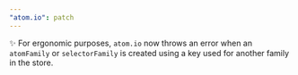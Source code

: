 ```yaml
---
"atom.io": patch
---
```


✨ For ergonomic purposes, `atom.io` now throws an error when an `atomFamily` or `selectorFamily` is created using a key used for another family in the store.
